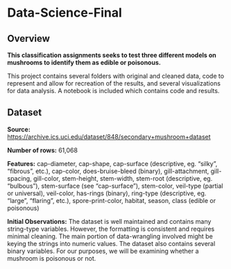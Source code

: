 # Data-Science-Final
## Overview
**This classification assignments seeks to test three different models on mushrooms to identify them as edible or poisonous.**   

This project contains several folders with original and cleaned data, code to represent and allow for recreation of the results, and several visualizations for data analysis. A notebook is included which contains code and results. 

## Dataset 
**Source:** https://archive.ics.uci.edu/dataset/848/secondary+mushroom+dataset  

**Number of rows:** 61,068  

**Features:** cap-diameter, cap-shape, cap-surface (descriptive, eg. “silky”, “fibrous”, etc.), cap-color, does-bruise-bleed (binary), gill-attachment, gill-spacing, gill-color, stem-height, stem-width, stem-root (descriptive, eg. “bulbous”), stem-surface (see “cap-surface”), stem-color, veil-type (partial or universal), veil-color, has-rings (binary), ring-type (descriptive, eg. “large”, “flaring”, etc.), spore-print-color, habitat, season, class (edible or poisonous)   

**Initial Observations:** The dataset is well maintained and contains many string-type variables. However, the formatting is consistent and requires minimal cleaning. The main portion of data-wrangling involved might be keying the strings into numeric values. The dataset also contains several binary variables. For our purposes, we will be examining whether a mushroom is poisonous or not. 

